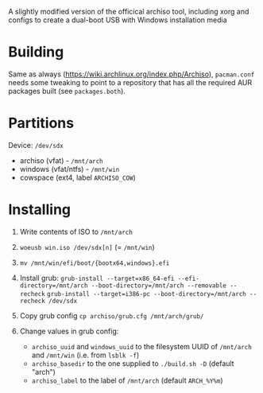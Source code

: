 A slightly modified version of the officical archiso tool, including xorg and configs to create a dual-boot USB with Windows installation media

# Building

Same as always (https://wiki.archlinux.org/index.php/Archiso), `pacman.conf` needs some tweaking to point to a repository that has all the required AUR packages built (see `packages.both`).

# Partitions

Device: `/dev/sdx`

- archiso (vfat) - `/mnt/arch`
- windows (vfat/ntfs) - `/mnt/win`
- cowspace (ext4, label `ARCHISO_COW`)

# Installing

1. Write contents of ISO to `/mnt/arch`

2. `woeusb win.iso /dev/sdx[n]` (= `/mnt/win`)

3. `mv /mnt/win/efi/boot/{bootx64,windows}.efi`

4. Install grub:
   `grub-install --target=x86_64-efi --efi-directory=/mnt/arch --boot-directory=/mnt/arch --removable --recheck`
   `grub-install --target=i386-pc --boot-directory=/mnt/arch --recheck /dev/sdx`

5. Copy grub config
   `cp archiso/grub.cfg /mnt/arch/grub/`

6. Change values in grub config:
   * `archiso_uuid` and `windows_uuid` to the filesystem UUID of `/mnt/arch` and `/mnt/win` (i.e. from `lsblk -f`)
   * `archiso_basedir` to the one supplied to `./build.sh -D` (default "arch")
   * `archiso_label` to the label of `/mnt/arch` (default `ARCH_%Y%m`)
